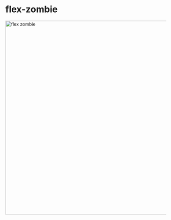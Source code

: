 # flex-zombie
<img width="1211" height="609" alt="flex zombie" src="https://github.com/user-attachments/assets/7336843a-6e39-4585-bba0-356ae5c1fd66" />
